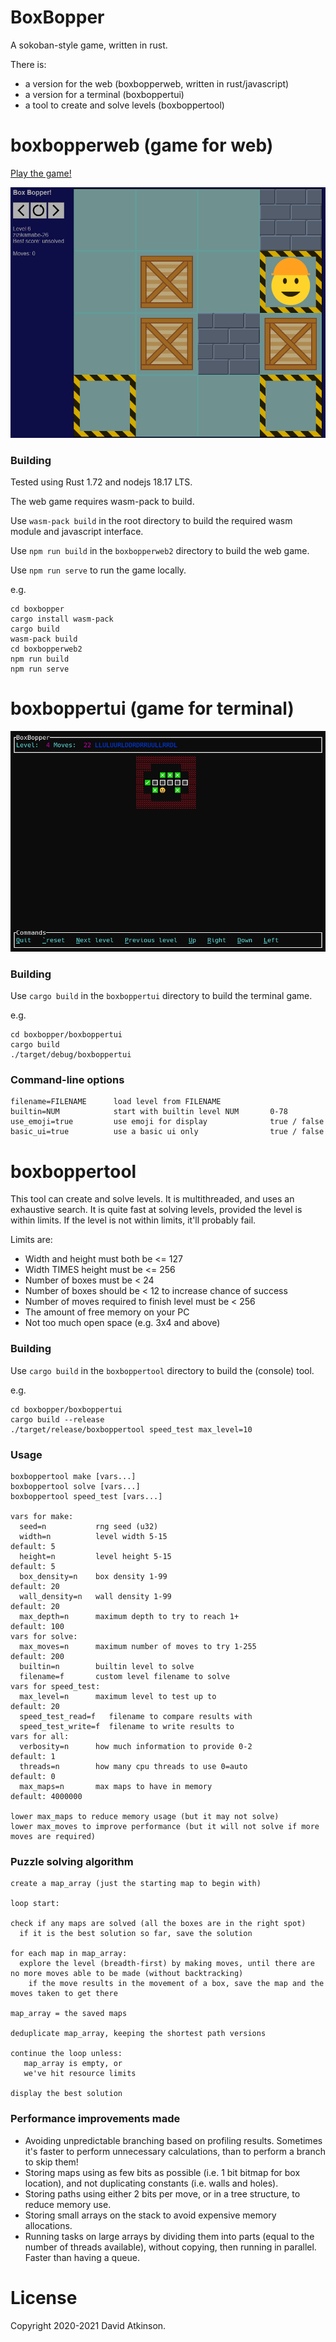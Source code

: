 # BoxBopper

A sokoban-style game, written in rust.

There is:
- a version for the web (boxbopperweb, written in rust/javascript)
- a version for a terminal (boxboppertui)
- a tool to create and solve levels (boxboppertool)

# boxbopperweb (game for web)

[Play the game!](https://boxbopper.tacticat.co/)

![Screenshot of game for web](boxbopperweb2/public/screenshot-boxbopperweb.png)

### Building

Tested using Rust 1.72 and nodejs 18.17 LTS.

The web game requires wasm-pack to build.

Use `wasm-pack build` in the root directory to build the required wasm module and javascript interface.

Use `npm run build` in the `boxbopperweb2` directory to build the web game.

Use `npm run serve` to run the game locally.

e.g.
```
cd boxbopper
cargo install wasm-pack
cargo build
wasm-pack build
cd boxbopperweb2
npm run build
npm run serve
```

# boxboppertui (game for terminal)

![Screenshot of game for terminal](screenshot-boxboppertui.png)

### Building

Use `cargo build` in the `boxboppertui` directory to build the terminal game.  

e.g.
```
cd boxbopper/boxboppertui
cargo build
./target/debug/boxboppertui
```

### Command-line options

```
filename=FILENAME      load level from FILENAME
builtin=NUM            start with builtin level NUM       0-78
use_emoji=true         use emoji for display              true / false
basic_ui=true          use a basic ui only                true / false
```

# boxboppertool

This tool can create and solve levels. It is multithreaded, and uses an exhaustive search. It is quite fast at solving levels,
provided the level is within limits. If the level is not within limits, it'll probably fail.

Limits are:
- Width and height must both be <= 127
- Width TIMES height must be <= 256
- Number of boxes must be < 24
- Number of boxes should be < 12 to increase chance of success
- Number of moves required to finish level must be < 256
- The amount of free memory on your PC
- Not too much open space (e.g. 3x4 and above)

### Building

Use `cargo build` in the `boxboppertool` directory to build the (console) tool.

e.g.
```
cd boxbopper/boxboppertui
cargo build --release
./target/release/boxboppertool speed_test max_level=10
```

### Usage
```
boxboppertool make [vars...]
boxboppertool solve [vars...]
boxboppertool speed_test [vars...]

vars for make:
  seed=n           rng seed (u32)
  width=n          level width 5-15                              default: 5
  height=n         level height 5-15                             default: 5
  box_density=n    box density 1-99                              default: 20
  wall_density=n   wall density 1-99                             default: 20
  max_depth=n      maximum depth to try to reach 1+              default: 100
vars for solve:
  max_moves=n      maximum number of moves to try 1-255          default: 200
  builtin=n        builtin level to solve
  filename=f       custom level filename to solve
vars for speed_test:
  max_level=n      maximum level to test up to                   default: 20
  speed_test_read=f   filename to compare results with
  speed_test_write=f  filename to write results to
vars for all:
  verbosity=n      how much information to provide 0-2           default: 1
  threads=n        how many cpu threads to use 0=auto            default: 0
  max_maps=n       max maps to have in memory                    default: 4000000

lower max_maps to reduce memory usage (but it may not solve)
lower max_moves to improve performance (but it will not solve if more moves are required)
```

### Puzzle solving algorithm

```
create a map_array (just the starting map to begin with)

loop start:

check if any maps are solved (all the boxes are in the right spot)
  if it is the best solution so far, save the solution
 
for each map in map_array:
  explore the level (breadth-first) by making moves, until there are no more moves able to be made (without backtracking)
	if the move results in the movement of a box, save the map and the moves taken to get there

map_array = the saved maps

deduplicate map_array, keeping the shortest path versions
 
continue the loop unless:
   map_array is empty, or
   we've hit resource limits

display the best solution
```

### Performance improvements made

* Avoiding unpredictable branching based on profiling results. Sometimes it's faster to perform unnecessary calculations, than to perform a branch to skip them!
* Storing maps using as few bits as possible (i.e. 1 bit bitmap for box location), and not duplicating constants (i.e. walls and holes).
* Storing paths using either 2 bits per move, or in a tree structure, to reduce memory use.
* Storing small arrays on the stack to avoid expensive memory allocations.
* Running tasks on large arrays by dividing them into parts (equal to the number of threads available), without copying, then running in parallel. Faster than having a queue.

# License

Copyright 2020-2021 David Atkinson. 

